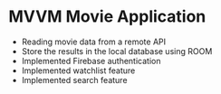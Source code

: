 # MVVM Movie Application

- Reading movie data from a remote API
- Store the results in the local database using ROOM
- Implemented Firebase authentication
- Implemented watchlist feature
- Implemented search feature

